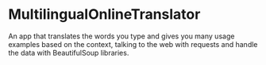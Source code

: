 # MultilingualOnlineTranslator
An app that translates the words you type and gives you many usage examples based on the context, talking to the web with requests and handle the data with BeautifulSoup libraries.
